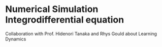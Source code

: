 # Numerical Simulation Integrodifferential equation
Collaboration with Prof. Hidenori Tanaka and Rhys Gould about Learning Dynamics
